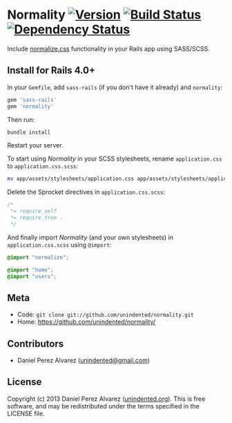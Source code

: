 # Normality [![Version](https://img.shields.io/gem/v/normality.svg)](https://rubygems.org/gems/normality) [![Build Status](https://img.shields.io/travis/unindented/normality.svg)](http://travis-ci.org/unindented/normality) [![Dependency Status](https://img.shields.io/gemnasium/unindented/normality.svg)](https://gemnasium.com/unindented/normality)

Include [normalize.css](https://necolas.github.io/normalize.css/) functionality in your Rails app using SASS/SCSS.


## Install for Rails 4.0+

In your `Gemfile`, add `sass-rails` (if you don't have it already) and `normality`:

```ruby
gem 'sass-rails'
gem 'normality'
```

Then run:

```sh
bundle install
```

Restart your server.

To start using *Normality* in your SCSS stylesheets, rename `application.css` to `application.css.scss`:

```sh
mv app/assets/stylesheets/application.css app/assets/stylesheets/application.css.scss
```

Delete the Sprocket directives in `application.css.scss`:

```css
/*
 *= require_self
 *= require_tree .
 */
```

And finally import *Normality* (and your own stylesheets) in `application.css.scss` using `@import`:

```scss
@import "normalize";

@import "home";
@import "users";
```


## Meta

* Code: `git clone git://github.com/unindented/normality.git`
* Home: <https://github.com/unindented/normality/>


## Contributors

* Daniel Perez Alvarez ([unindented@gmail.com](mailto:unindented@gmail.com))


## License

Copyright (c) 2013 Daniel Perez Alvarez ([unindented.org](https://unindented.org/)). This is free software, and may be redistributed under the terms specified in the LICENSE file.
